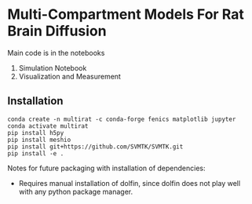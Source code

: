 # Multi-Compartment Models For Rat Brain Diffusion

Main code is in the notebooks
1. Simulation Notebook
2. Visualization and Measurement


## Installation
```
conda create -n multirat -c conda-forge fenics matplotlib jupyter
conda activate multirat
pip install h5py
pip install meshio
pip install git+https://github.com/SVMTK/SVMTK.git
pip install -e . 
```

Notes for future packaging with installation of dependencies:
* Requires manual installation of dolfin, since dolfin does not play well with any python package manager.
